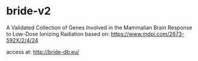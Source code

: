 # bride-v2
A Validated Collection of Genes Involved in the Mammalian Brain Response to Low-Dose Ionizing Radiation
based on: https://www.mdpi.com/2673-592X/2/4/24

access at: http://bride-db.eu/
